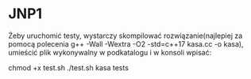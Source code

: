 # JNP1
Żeby uruchomić testy, wystarczy skompilować rozwiązanie(najlepiej za pomocą polecenia
g++ -Wall -Wextra -O2 -std=c++17 kasa.cc -o kasa), umieścić plik wykonywalny w podkatalogu
i w konsoli wpisać:

chmod +x test.sh
./test.sh kasa tests

